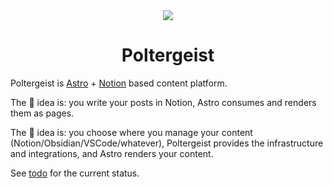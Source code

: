 <div align="center">
<img src="https://user-images.githubusercontent.com/44495184/221377941-7c48e06f-4ede-4608-a64b-77fa3146d019.png" />
</div>


<div align="center">
  <h1>Poltergeist</h1>
</div>

Poltergeist is [Astro](https://astro.build/) + [Notion](https://notion.so) based content platform.

The 🐒 idea is: you write your posts in Notion, Astro consumes and renders them as pages.

The 🦍 idea is: you choose where you manage your content (Notion/Obsidian/VSCode/whatever), Poltergeist provides the infrastructure and integrations, and Astro renders your content.

See [todo](todo.md) for the current status.
